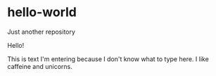 # hello-world
Just another repository

Hello!

This is text I'm entering because I don't know what to type here. I like caffeine and unicorns.
